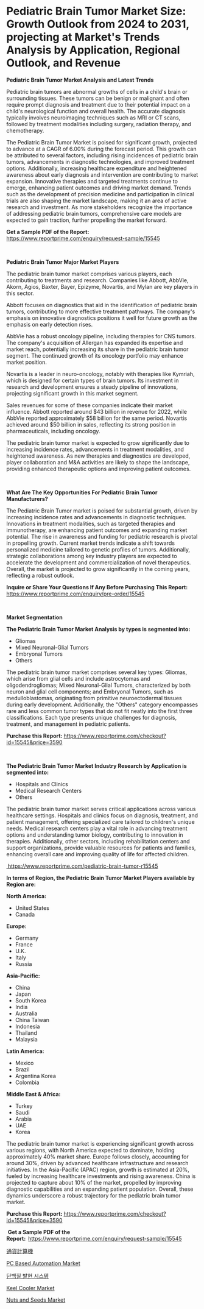 <p><h1>Pediatric Brain Tumor Market Size: Growth Outlook from 2024 to 2031, projecting at Market's Trends Analysis by Application, Regional Outlook, and Revenue</h1></p><p><strong>Pediatric Brain Tumor Market Analysis and Latest Trends</strong></p>
<p><p>Pediatric brain tumors are abnormal growths of cells in a child's brain or surrounding tissues. These tumors can be benign or malignant and often require prompt diagnosis and treatment due to their potential impact on a child's neurological function and overall health. The accurate diagnosis typically involves neuroimaging techniques such as MRI or CT scans, followed by treatment modalities including surgery, radiation therapy, and chemotherapy.</p><p>The Pediatric Brain Tumor Market is poised for significant growth, projected to advance at a CAGR of 6.00% during the forecast period. This growth can be attributed to several factors, including rising incidences of pediatric brain tumors, advancements in diagnostic technologies, and improved treatment options. Additionally, increasing healthcare expenditure and heightened awareness about early diagnosis and intervention are contributing to market expansion. Innovative therapies and targeted treatments continue to emerge, enhancing patient outcomes and driving market demand. Trends such as the development of precision medicine and participation in clinical trials are also shaping the market landscape, making it an area of active research and investment. As more stakeholders recognize the importance of addressing pediatric brain tumors, comprehensive care models are expected to gain traction, further propelling the market forward.</p></p>
<p><strong>Get a Sample PDF of the Report:&nbsp;</strong> <a href="https://www.reportprime.com/enquiry/request-sample/15545">https://www.reportprime.com/enquiry/request-sample/15545</a></p>
<p>&nbsp;</p>
<p><strong>Pediatric Brain Tumor Major Market Players</strong></p>
<p><p>The pediatric brain tumor market comprises various players, each contributing to treatments and research. Companies like Abbott, AbbVie, Akorn, Agios, Baxter, Bayer, Epizyme, Novartis, and Mylan are key players in this sector.</p><p>Abbott focuses on diagnostics that aid in the identification of pediatric brain tumors, contributing to more effective treatment pathways. The company's emphasis on innovative diagnostics positions it well for future growth as the emphasis on early detection rises.</p><p>AbbVie has a robust oncology pipeline, including therapies for CNS tumors. The company's acquisition of Allergan has expanded its expertise and market reach, potentially increasing its share in the pediatric brain tumor segment. The continued growth of its oncology portfolio may enhance market position.</p><p>Novartis is a leader in neuro-oncology, notably with therapies like Kymriah, which is designed for certain types of brain tumors. Its investment in research and development ensures a steady pipeline of innovations, projecting significant growth in this market segment.</p><p>Sales revenues for some of these companies indicate their market influence. Abbott reported around $43 billion in revenue for 2022, while AbbVie reported approximately $58 billion for the same period. Novartis achieved around $50 billion in sales, reflecting its strong position in pharmaceuticals, including oncology.</p><p>The pediatric brain tumor market is expected to grow significantly due to increasing incidence rates, advancements in treatment modalities, and heightened awareness. As new therapies and diagnostics are developed, player collaboration and M&A activities are likely to shape the landscape, providing enhanced therapeutic options and improving patient outcomes.</p></p>
<p>&nbsp;</p>
<p><strong>What Are The Key Opportunities For Pediatric Brain Tumor Manufacturers?</strong></p>
<p><p>The Pediatric Brain Tumor market is poised for substantial growth, driven by increasing incidence rates and advancements in diagnostic techniques. Innovations in treatment modalities, such as targeted therapies and immunotherapy, are enhancing patient outcomes and expanding market potential. The rise in awareness and funding for pediatric research is pivotal in propelling growth. Current market trends indicate a shift towards personalized medicine tailored to genetic profiles of tumors. Additionally, strategic collaborations among key industry players are expected to accelerate the development and commercialization of novel therapeutics. Overall, the market is projected to grow significantly in the coming years, reflecting a robust outlook.</p></p>
<p><strong>Inquire or Share Your Questions If Any Before Purchasing This Report:</strong> <a href="https://www.reportprime.com/enquiry/pre-order/15545">https://www.reportprime.com/enquiry/pre-order/15545</a></p>
<p>&nbsp;</p>
<p><strong>Market Segmentation</strong></p>
<p><strong>The Pediatric Brain Tumor Market Analysis by types is segmented into:</strong></p>
<p><ul><li>Gliomas</li><li>Mixed Neuronal-Glial Tumors</li><li>Embryonal Tumors</li><li>Others</li></ul></p>
<p><p>The pediatric brain tumor market comprises several key types: Gliomas, which arise from glial cells and include astrocytomas and oligodendrogliomas; Mixed Neuronal-Glial Tumors, characterized by both neuron and glial cell components; and Embryonal Tumors, such as medulloblastomas, originating from primitive neuroectodermal tissues during early development. Additionally, the "Others" category encompasses rare and less common tumor types that do not fit neatly into the first three classifications. Each type presents unique challenges for diagnosis, treatment, and management in pediatric patients.</p></p>
<p><strong>Purchase this Report:&nbsp;</strong><a href="https://www.reportprime.com/checkout?id=15545&price=3590">https://www.reportprime.com/checkout?id=15545&price=3590</a></p>
<p>&nbsp;</p>
<p><strong>The Pediatric Brain Tumor Market Industry Research by Application is segmented into:</strong></p>
<p><ul><li>Hospitals and Clinics</li><li>Medical Research Centers</li><li>Others</li></ul></p>
<p><p>The pediatric brain tumor market serves critical applications across various healthcare settings. Hospitals and clinics focus on diagnosis, treatment, and patient management, offering specialized care tailored to children's unique needs. Medical research centers play a vital role in advancing treatment options and understanding tumor biology, contributing to innovation in therapies. Additionally, other sectors, including rehabilitation centers and support organizations, provide valuable resources for patients and families, enhancing overall care and improving quality of life for affected children.</p></p>
<p><a href="https://www.reportprime.com/pediatric-brain-tumor-r15545">&nbsp;https://www.reportprime.com/pediatric-brain-tumor-r15545</a></p>
<p><strong>In terms of Region, the Pediatric Brain Tumor Market Players available by Region are:</strong></p>
<p>
    <p> <strong> North America: </strong>
        <ul>
            <li>United States</li>
            <li>Canada</li>
        </ul>
        </p> 
    <p> <strong> Europe: </strong>
        <ul>
            <li>Germany</li>
            <li>France</li>
            <li>U.K.</li>
            <li>Italy</li>
            <li>Russia</li>
        </ul>
        </p> 
    <p> <strong> Asia-Pacific: </strong>
        <ul>
            <li>China</li>
            <li>Japan</li>
            <li>South Korea</li>
            <li>India</li>
            <li>Australia</li>
            <li>China Taiwan</li>
            <li>Indonesia</li>
            <li>Thailand</li>
            <li>Malaysia</li>
        </ul>
        </p> 
    <p> <strong> Latin America: </strong>
        <ul>
            <li>Mexico</li>
            <li>Brazil</li>
            <li>Argentina Korea</li>
            <li>Colombia</li>
        </ul>
        </p> 
    <p> <strong> Middle East & Africa: </strong>
        <ul>
            <li>Turkey</li>
            <li>Saudi</li>
            <li>Arabia</li>
            <li>UAE</li>
            <li>Korea</li>
        </ul>
    </p>
    </p>
<p><p>The pediatric brain tumor market is experiencing significant growth across various regions, with North America expected to dominate, holding approximately 40% market share. Europe follows closely, accounting for around 30%, driven by advanced healthcare infrastructure and research initiatives. In the Asia-Pacific (APAC) region, growth is estimated at 20%, fueled by increasing healthcare investments and rising awareness. China is projected to capture about 10% of the market, propelled by improving diagnostic capabilities and an expanding patient population. Overall, these dynamics underscore a robust trajectory for the pediatric brain tumor market.</p></p>
<p><strong>Purchase this Report: </strong><a href="https://www.reportprime.com/checkout?id=15545&price=3590">https://www.reportprime.com/checkout?id=15545&price=3590</a></p>
<p>&nbsp;<strong>Get a Sample PDF of the Report:&nbsp;&nbsp;</strong><a href="https://www.reportprime.com/enquiry/request-sample/15545">https://www.reportprime.com/enquiry/request-sample/15545</a></p>
<p><strong></strong></p>
<p><p><a href="https://medium.com/@bulahhamill83/%E5%85%A8%E7%90%83%E9%80%9A%E8%B2%A8%E3%82%AB%E3%82%A6%E3%83%B3%E3%83%88%E3%83%9E%E3%82%B7%E3%83%B3%E5%B8%82%E5%A0%B4-%E3%83%88%E3%83%AC%E3%83%B3%E3%83%89-%E4%BA%88%E6%B8%AC-%E3%81%8A%E3%82%88%E3%81%B3%E5%B8%82%E5%A0%B4%E6%88%A6%E7%95%A5%E5%88%86%E6%9E%90-2024%E5%B9%B4-2031%E5%B9%B4-6269f5663ab0?postPublishedType=initial">通貨計算機</a></p><p><a href="https://github.com/irfadac/Market-Research-Report-List-5/blob/main/pc-based-automation-market.md">PC Based Automation Market</a></p><p><a href="https://medium.com/@gabrielblanda5656/protein-expression-systems-market-%EC%9D%98-%EA%B8%80%EB%A1%9C%EB%B2%8C-%EC%8B%9C%EC%9E%A5-%EA%B0%9C%EC%9A%94%EB%8A%94-%EC%A0%84-%EC%84%B8%EA%B3%84-%EB%B0%8F-%EC%A3%BC%EC%9A%94-%EC%8B%9C%EC%9E%A5%EC%9D%98-%EC%82%B0%EC%97%85%EC%97%90-%EC%98%81%ED%96%A5%EC%9D%84-%EB%AF%B8%EC%B9%98%EB%8A%94-%EC%A3%BC%EC%9A%94-%ED%8A%B8%EB%A0%8C%EB%93%9C%EC%97%90-%EB%8C%80%ED%95%9C-%EB%8F%85%ED%8A%B9%ED%95%9C-%EA%B4%80%EC%A0%90%EC%9D%84-%EC%A0%9C%EA%B3%B5%ED%95%A9%EB%8B%88%EB%8B%A4-c4952ce7cfee">단백질 발현 시스템</a></p><p><a href="https://issuu.com/reportprime-2/docs/keel-cooler-market-size-2030.pptx_22107042d2a7b2">Keel Cooler Market</a></p><p><a href="https://www.linkedin.com/pulse/nuts-seeds-market-size-share-analysis-growth-trends-forecasts-9oyre?trackingId=VrnUBAEwQQCjwH6LQdsMlg%3D%3D">Nuts and Seeds Market</a></p></p>